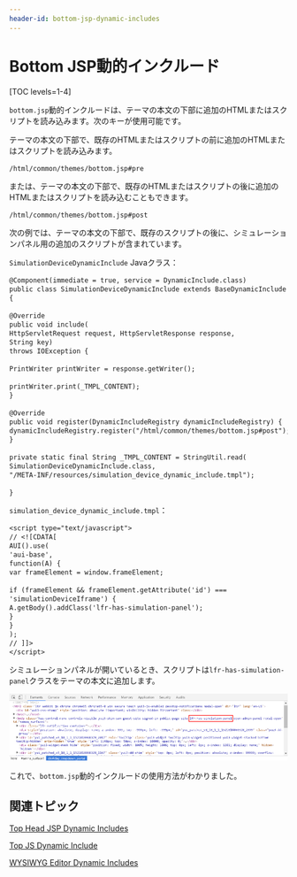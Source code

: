 ```yaml
---
header-id: bottom-jsp-dynamic-includes
---
```


# Bottom JSP動的インクルード

[TOC levels=1-4]

`bottom.jsp`動的インクルードは、テーマの本文の下部に追加のHTMLまたはスクリプトを読み込みます。次のキーが使用可能です。

テーマの本文の下部で、既存のHTMLまたはスクリプトの前に追加のHTMLまたはスクリプトを読み込みます。

    /html/common/themes/bottom.jsp#pre

または、テーマの本文の下部で、既存のHTMLまたはスクリプトの後に追加のHTMLまたはスクリプトを読み込むこともできます。

    /html/common/themes/bottom.jsp#post

次の例では、テーマの本文の下部で、既存のスクリプトの後に、シミュレーションパネル用の追加のスクリプトが含まれています。

`SimulationDeviceDynamicInclude` Javaクラス：

    @Component(immediate = true, service = DynamicInclude.class)
    public class SimulationDeviceDynamicInclude extends BaseDynamicInclude {
    
    @Override
    public void include(
    HttpServletRequest request, HttpServletResponse response,
    String key)
    throws IOException {
    
    PrintWriter printWriter = response.getWriter();
    
    printWriter.print(_TMPL_CONTENT);
    }
    
    @Override
    public void register(DynamicIncludeRegistry dynamicIncludeRegistry) {
    dynamicIncludeRegistry.register("/html/common/themes/bottom.jsp#post");
    }
    
    private static final String _TMPL_CONTENT = StringUtil.read(
    SimulationDeviceDynamicInclude.class,
    "/META-INF/resources/simulation_device_dynamic_include.tmpl");
    
    }

`simulation_device_dynamic_include.tmpl`：

    <script type="text/javascript">
    // <![CDATA[
    AUI().use(
    'aui-base',
    function(A) {
    var frameElement = window.frameElement;
    
    if (frameElement && frameElement.getAttribute('id') === 'simulationDeviceIframe') {
    A.getBody().addClass('lfr-has-simulation-panel');
    }
    }
    );
    // ]]>
    </script>

シミュレーションパネルが開いているとき、スクリプトは`lfr-has-simulation-panel`クラスをテーマの本文に追加します。

![図1：Bottom JSP動的インクルードを使用して、スクリプトを挿入できます。](../../../images/dynamic-include-bottom-jsp-post-simulation-tmpl.png)

これで、`bottom.jsp`動的インクルードの使用方法がわかりました。

## 関連トピック

[Top Head JSP Dynamic Includes](/docs/7-1/tutorials/-/knowledge_base/t/top-head-jsp-dynamic-includes)

[Top JS Dynamic Include](/docs/7-1/tutorials/-/knowledge_base/t/top-js-dynamic-include)

[WYSIWYG Editor Dynamic Includes](/docs/7-1/tutorials/-/knowledge_base/t/wysiwyg-editor-dynamic-includes)
